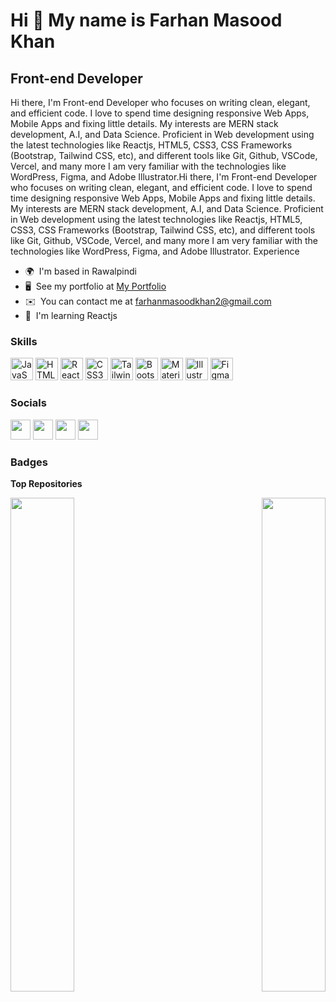 Hi 👋 My name is Farhan Masood Khan
===================================

Front-end Developer
-------------------

Hi there, I'm Front-end Developer who focuses on writing clean, elegant, and efficient code. I love to spend time designing responsive Web Apps, Mobile Apps and fixing little details. My interests are MERN stack development, A.I, and Data Science. Proficient in Web development using the latest technologies like Reactjs, HTML5, CSS3, CSS Frameworks (Bootstrap, Tailwind CSS, etc), and different tools like Git, Github, VSCode, Vercel, and many more I am very familiar with the technologies like WordPress, Figma, and Adobe Illustrator.Hi there, I'm Front-end Developer who focuses on writing clean, elegant, and efficient code. I love to spend time designing responsive Web Apps, Mobile Apps and fixing little details. My interests are MERN stack development, A.I, and Data Science. Proficient in Web development using the latest technologies like Reactjs, HTML5, CSS3, CSS Frameworks (Bootstrap, Tailwind CSS, etc), and different tools like Git, Github, VSCode, Vercel, and many more I am very familiar with the technologies like WordPress, Figma, and Adobe Illustrator. Experience

* 🌍  I'm based in Rawalpindi
* 🖥️  See my portfolio at [My Portfolio](http://farhan-portfolio.vercel.app)
* ✉️  You can contact me at [farhanmasoodkhan2@gmail.com](mailto:farhanmasoodkhan2@gmail.com)
* 🧠  I'm learning Reactjs

### Skills

<p align="left">
<a href="https://developer.mozilla.org/en-US/docs/Web/JavaScript" target="_blank" rel="noreferrer"><img src="https://raw.githubusercontent.com/danielcranney/readme-generator/main/public/icons/skills/javascript-colored.svg" width="36" height="36" alt="JavaScript" /></a>
<a href="https://developer.mozilla.org/en-US/docs/Glossary/HTML5" target="_blank" rel="noreferrer"><img src="https://raw.githubusercontent.com/danielcranney/readme-generator/main/public/icons/skills/html5-colored.svg" width="36" height="36" alt="HTML5" /></a>
<a href="https://reactjs.org/" target="_blank" rel="noreferrer"><img src="https://raw.githubusercontent.com/danielcranney/readme-generator/main/public/icons/skills/react-colored.svg" width="36" height="36" alt="React" /></a>
<a href="https://www.w3.org/TR/CSS/#css" target="_blank" rel="noreferrer"><img src="https://raw.githubusercontent.com/danielcranney/readme-generator/main/public/icons/skills/css3-colored.svg" width="36" height="36" alt="CSS3" /></a>
<a href="https://tailwindcss.com/" target="_blank" rel="noreferrer"><img src="https://raw.githubusercontent.com/danielcranney/readme-generator/main/public/icons/skills/tailwindcss-colored.svg" width="36" height="36" alt="TailwindCSS" /></a>
<a href="https://getbootstrap.com/" target="_blank" rel="noreferrer"><img src="https://raw.githubusercontent.com/danielcranney/readme-generator/main/public/icons/skills/bootstrap-colored.svg" width="36" height="36" alt="Bootstrap" /></a>
<a href="https://mui.com/" target="_blank" rel="noreferrer"><img src="https://raw.githubusercontent.com/danielcranney/readme-generator/main/public/icons/skills/materialui-colored.svg" width="36" height="36" alt="Material UI" /></a>
<a href="adobe.com/uk/products/illustrator.html" target="_blank" rel="noreferrer"><img src="https://raw.githubusercontent.com/danielcranney/readme-generator/main/public/icons/skills/illustrator-colored.svg" width="36" height="36" alt="Illustrator" /></a>
<a href="https://www.figma.com/" target="_blank" rel="noreferrer"><img src="https://raw.githubusercontent.com/danielcranney/readme-generator/main/public/icons/skills/figma-colored.svg" width="36" height="36" alt="Figma" /></a>
</p>


### Socials

<p align="left"> <a href="https://www.codepen.io/FarhanMK" target="_blank" rel="noreferrer"><img src="https://raw.githubusercontent.com/danielcranney/readme-generator/main/public/icons/socials/codepen.svg" width="32" height="32" /></a> <a href="https://www.github.com/FarhanMasoodKhan" target="_blank" rel="noreferrer"><img src="https://raw.githubusercontent.com/danielcranney/readme-generator/main/public/icons/socials/github.svg" width="32" height="32" /></a> <a href="http://www.instagram.com/whoisfarhann" target="_blank" rel="noreferrer"><img src="https://raw.githubusercontent.com/danielcranney/readme-generator/main/public/icons/socials/instagram.svg" width="32" height="32" /></a> <a href="https://www.linkedin.com/in/farhanmasood-bscs/" target="_blank" rel="noreferrer"><img src="https://raw.githubusercontent.com/danielcranney/readme-generator/main/public/icons/socials/linkedin.svg" width="32" height="32" /></a></p>

### Badges

<b>Top Repositories</b>

<div width="100%" align="center"><a href="https://github.com/FarhanMasoodKhan/Fitness-Gym" align="left"><img align="left" width="45%" src="https://github-readme-stats.vercel.app/api/pin/?username=FarhanMasoodKhan&repo=Fitness-Gym&title_color=0891b2&text_color=ffffff&icon_color=0891b2&bg_color=7c2d12&hide_border=true&locale=en" /></a><a href="https://github.com/FarhanMasoodKhan/Creative-Marketing" align="right"><img align="right" width="45%" src="https://github-readme-stats.vercel.app/api/pin/?username=FarhanMasoodKhan&repo=Creative-Marketing&title_color=0891b2&text_color=ffffff&icon_color=0891b2&bg_color=7c2d12&hide_border=true&locale=en" /></a></div><br /><br /><br /><br /><br /><br /><br />
